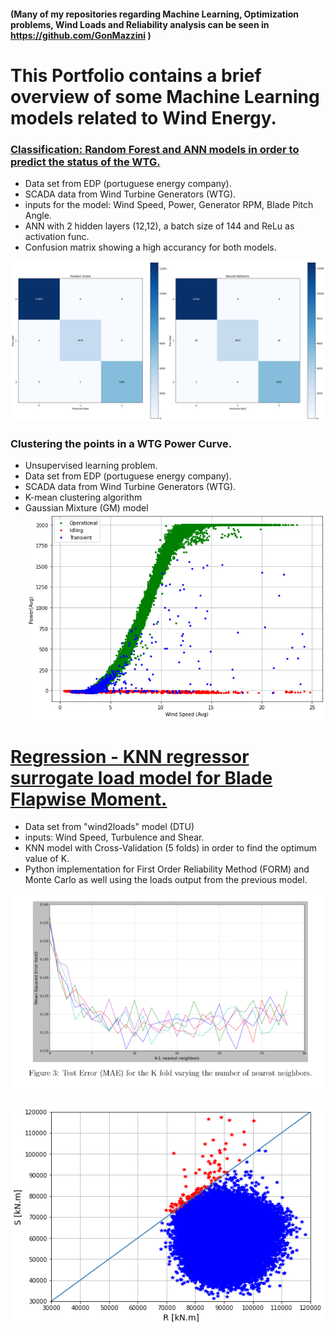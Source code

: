 ####  (Many of my repositories regarding Machine Learning, Optimization problems, Wind Loads and Reliability analysis can be seen in https://github.com/GonMazzini )

# This Portfolio contains a brief overview of some Machine Learning models related to Wind Energy.



### [Classification: Random Forest and ANN models in order to predict the status of the WTG.](https://github.com/GonMazzini/EDP-data)
* Data set from EDP (portuguese energy company).
* SCADA data from Wind Turbine Generators (WTG).
* inputs for the model: Wind Speed, Power, Generator RPM, Blade Pitch Angle.
* ANN with 2 hidden layers (12,12), a batch size of 144 and ReLu as activation func.
* Confusion matrix showing a high accurancy for both models.

![image](images/clasification.png)


### Clustering the points in a WTG Power Curve.
* Unsupervised learning problem.
* Data set from EDP (portuguese energy company).
* SCADA data from Wind Turbine Generators (WTG).
* K-mean clustering algorithm
* Gaussian Mixture (GM) model
![image](images/clustering%20gaussian.png)



# [Regression - KNN regressor surrogate load model for Blade Flapwise Moment.](https://github.com/GonMazzini/Reliability-Analysis)
* Data set from "wind2loads" model (DTU)
* inputs: Wind Speed, Turbulence and Shear.
* KNN model with Cross-Validation (5 folds) in order to find the optimum value of K.
* Python implementation for First Order Reliability Method (FORM) and Monte Carlo as well using the loads output from the previous model.


![image](images/KNN%20regressor.png)

![image](images/Reliability%20plot.png?raw=true)
